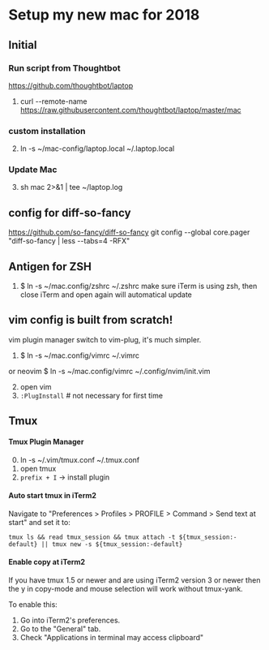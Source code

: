 # Setup my new mac for 2018

## Initial
### Run script from Thoughtbot
https://github.com/thoughtbot/laptop
1. curl --remote-name https://raw.githubusercontent.com/thoughtbot/laptop/master/mac
### custom installation
2. ln -s ~/mac-config/laptop.local ~/.laptop.local
### Update Mac
3. sh mac 2>&1 | tee ~/laptop.log

## config for diff-so-fancy
https://github.com/so-fancy/diff-so-fancy
git config --global core.pager "diff-so-fancy | less --tabs=4 -RFX"

## Antigen for ZSH
1. $ ln -s ~/mac.config/zshrc ~/.zshrc
make sure iTerm is using zsh, then close iTerm and open again will automatical update

## vim config is built from scratch!
vim plugin manager switch to vim-plug, it's much simpler.

1. $ ln -s ~/mac.config/vimrc ~/.vimrc 

or neovim
   $ ln -s ~/mac.config/vimrc ~/.config/nvim/init.vim

2. open vim
3. `:PlugInstall` # not necessary for first time

## Tmux
#### Tmux Plugin Manager
0. ln -s ~/.vim/tmux.conf ~/.tmux.conf
1. open tmux 
2. `prefix + I` -> install plugin

#### Auto start tmux in iTerm2
Navigate to "Preferences > Profiles > PROFILE > Command > Send text at start" and set it to:
```
tmux ls && read tmux_session && tmux attach -t ${tmux_session:-default} || tmux new -s ${tmux_session:-default}
```

#### Enable copy at iTerm2
If you have tmux 1.5 or newer and are using iTerm2 version 3 or newer then the y in copy-mode and mouse selection will work without tmux-yank.

To enable this:
1. Go into iTerm2's preferences.
2. Go to the "General" tab.
3. Check "Applications in terminal may access clipboard"

